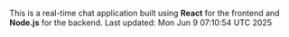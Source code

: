 This is a real-time chat application built using **React** for the frontend and **Node.js** for the backend.
Last updated: Mon Jun  9 07:10:54 UTC 2025
